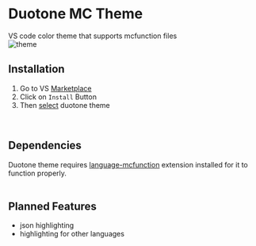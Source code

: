 # Duotone MC Theme
VS code color theme that supports mcfunction files
<br/>
![theme](https://i.postimg.cc/FRpg46p2/Screenshot-2022-06-29-at-13-12-47.png)
<br/>

## Installation

1. Go to VS [Marketplace](https://marketplace.visualstudio.com/items?itemName=DiversifiedPlayz.duotone-mc)
2. Click on `Install` Button
3. Then [select](https://code.visualstudio.com/docs/getstarted/themes#_selecting-the-color-theme) duotone theme
<br/>


## Dependencies

Duotone theme requires [language-mcfunction](https://marketplace.visualstudio.com/items?itemName=arcensoth.language-mcfunction) extension installed for it to function properly.
<br/>
<br/>
## Planned Features
* json highlighting
* highlighting for other languages
